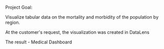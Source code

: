 Project Goal: 

Visualize tabular data on the mortality and morbidity of the population by region.


At the customer's request, the visualization was created in DataLens


 The result - Medical Dashboard




